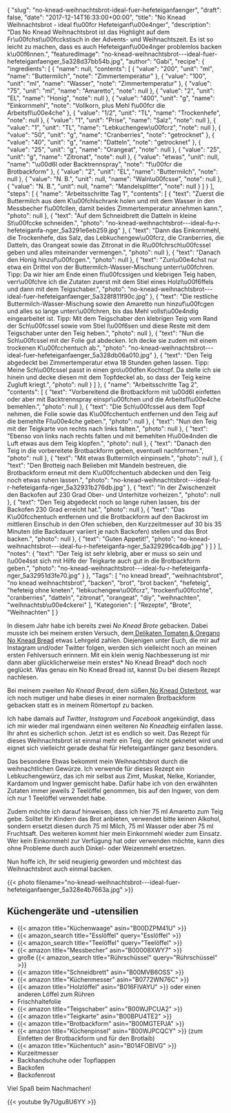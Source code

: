 {
    "slug": "no-knead-weihnachtsbrot-ideal-fuer-hefeteiganfaenger",
    "draft": false,
    "date": "2017-12-14T16:33:00+00:00",
    "title": "No Knead Weihnachtsbrot - ideal f\u00fcr Hefeteiganf\u00e4nger",
    "description": "Das No Knead Weihnachtsbrot ist das Highlight auf dem Fr\u00fchst\u00fcckstisch in der Advents- und Weihnachtszeit. Es ist so leicht zu machen, dass es auch Hefeteiganf\u00e4nger problemlos backen k\u00f6nnen.",
    "featuredImage": "no-knead-weihnachtsbrot---ideal-fuer-hefeteiganfaenger_5a328d37bb54b.jpg",
    "author": "Gabi",
    "recipe": {
        "ingredients": [
            {
                "name": null,
                "contents": [
                    {
                        "value": "200",
                        "unit": "ml",
                        "name": "Buttermilch",
                        "note": "Zimmertemperatur"
                    },
                    {
                        "value": "100",
                        "unit": "ml",
                        "name": "Wasser",
                        "note": "Zimmertemperatur"
                    },
                    {
                        "value": "75",
                        "unit": "ml",
                        "name": "Amaretto",
                        "note": null
                    },
                    {
                        "value": "2",
                        "unit": "EL",
                        "name": "Honig",
                        "note": null
                    },
                    {
                        "value": "400",
                        "unit": "g",
                        "name": "Einkornmehl",
                        "note": "Vollkorn, plus Mehl f\u00fcr die Arbeitsfl\u00e4che"
                    },
                    {
                        "value": "1\/2",
                        "unit": "TL",
                        "name": "Trockenhefe",
                        "note": null
                    },
                    {
                        "value": "1",
                        "unit": "Prise",
                        "name": "Salz",
                        "note": null
                    },
                    {
                        "value": "1",
                        "unit": "TL",
                        "name": "Lebkuchengew\u00fcrz",
                        "note": null
                    },
                    {
                        "value": "50",
                        "unit": "g",
                        "name": "Cranberries",
                        "note": "getrocknet"
                    },
                    {
                        "value": "40",
                        "unit": "g",
                        "name": "Datteln",
                        "note": "getrocknet"
                    },
                    {
                        "value": "25",
                        "unit": "g",
                        "name": "Orangeat",
                        "note": null
                    },
                    {
                        "value": "25",
                        "unit": "g",
                        "name": "Zitronat",
                        "note": null
                    },
                    {
                        "value": "etwas",
                        "unit": null,
                        "name": "\u00d6l oder Backtrennspray",
                        "note": "f\u00fcr die Brotbackform"
                    },
                    {
                        "value": "2",
                        "unit": "EL",
                        "name": "Buttermilch",
                        "note": null
                    },
                    {
                        "value": "N. B.",
                        "unit": null,
                        "name": "Waln\u00fcsse",
                        "note": null
                    },
                    {
                        "value": "N. B.",
                        "unit": null,
                        "name": "Mandelsplitter",
                        "note": null
                    }
                ]
            }
        ],
        "steps": [
            {
                "name": "Arbeitsschritte Tag 1",
                "contents": [
                    {
                        "text": "Zuerst die Buttermilch aus dem K\u00fchlschrank holen und mit dem Wasser in den Messbecher f\u00fcllen, damit beides Zimmertemperatur annehmen kann.",
                        "photo": null
                    },
                    {
                        "text": "Auf dem Schneidbrett die Datteln in kleine St\u00fccke schneiden.",
                        "photo": "no-knead-weihnachtsbrot---ideal-fu-r-hefeteiganfa-nger_5a3291e6eb259.jpg"
                    },
                    {
                        "text": "Dann das Einkornmehl, die Trockenhefe, das Salz, das Lebkuchengew\u00fcrz, die Cranberries, die Datteln, das Orangeat sowie das Zitronat in die R\u00fchrsch\u00fcssel geben und alles miteinander vermengen.",
                        "photo": null
                    },
                    {
                        "text": "Danach den Honig hinzuf\u00fcgen.",
                        "photo": null
                    },
                    {
                        "text": "Zun\u00e4chst nur etwa ein Drittel von der Buttermilch-Wasser-Mischung unterr\u00fchren. Tipp: Da wir hier am Ende einen fl\u00fcssigen und klebrigen Teig haben, verr\u00fchre ich die Zutaten zuerst mit dem Stiel eines Holzl\u00f6ffels und dann mit dem Teigschaber.",
                        "photo": "no-knead-weihnachtsbrot---ideal-fuer-hefeteiganfaenger_5a328f811f90c.jpg"
                    },
                    {
                        "text": "Die restliche Buttermilch-Wasser-Mischung sowie den Amaretto nun hinzuf\u00fcgen und alles so lange unterr\u00fchren, bis das Mehl vollst\u00e4ndig eingearbeitet ist. Tipp: Mit dem Teigschaber den klebrigen Teig vom Rand der Sch\u00fcssel sowie vom Stiel l\u00f6sen und diese Reste mit dem Teigschaber unter den Teig heben.",
                        "photo": null
                    },
                    {
                        "text": "Nun die Sch\u00fcssel mit der Folie gut abdecken. Ich decke sie zudem mit einem trockenen K\u00fcchentuch ab.",
                        "photo": "no-knead-weihnachtsbrot---ideal-fuer-hefeteiganfaenger_5a328db06a010.jpg"
                    },
                    {
                        "text": "Den Teig abgedeckt bei Zimmertemperatur etwa 18 Stunden gehen lassen. Tipp: Meine Sch\u00fcssel passt in einen gro\u00dfen Kochtopf. Da stelle ich sie hinein und decke diesen mit dem Topfdeckel ab, so dass der Teig keine Zugluft kriegt.",
                        "photo": null
                    }
                ]
            },
            {
                "name": "Arbeitsschritte Tag 2",
                "contents": [
                    {
                        "text": "Vorbereitend die Brotbackform mit \u00d6l einfetten oder aber mit Backtrennspray einspr\u00fchen und die Arbeitsfl\u00e4che bemehlen.",
                        "photo": null
                    },
                    {
                        "text": "Die Sch\u00fcssel aus dem Topf nehmen, die Folie sowie das K\u00fcchentuch entfernen und den Teig auf die bemehlte Fl\u00e4che geben.",
                        "photo": null
                    },
                    {
                        "text": "Nun den Teig mit der Teigkarte von rechts nach links falten.",
                        "photo": null
                    },
                    {
                        "text": "Ebenso von links nach rechts falten und mit bemehlten H\u00e4nden die Luft etwas aus dem Teig klopfen.",
                        "photo": null
                    },
                    {
                        "text": "Danach den Teig in die vorbereitete Brotbackform geben, eventuell nachformen.",
                        "photo": null
                    },
                    {
                        "text": "Mit etwas Buttermilch einpinseln.",
                        "photo": null
                    },
                    {
                        "text": "Den Brotteig nach Belieben mit Mandeln bestreuen, die Brotbackform erneut mit dem K\u00fcchentuch abdecken und den Teig noch etwas ruhen lassen.",
                        "photo": "no-knead-weihnachtsbrot---ideal-fu-r-hefeteiganfa-nger_5a32931b276db.jpg"
                    },
                    {
                        "text": "In der Zwischenzeit den Backofen auf 230 Grad Ober- und Unterhitze vorheizen.",
                        "photo": null
                    },
                    {
                        "text": "Den Teig abgedeckt noch so lange ruhen lassen, bis der Backofen 230 Grad erreicht hat.",
                        "photo": null
                    },
                    {
                        "text": "Das K\u00fcchentuch entfernen und die Brotbackform auf den Backrost im mittleren Einschub in den Ofen schieben, den Kurzzeitmesser auf 30 bis 35 Minuten (die Backdauer variiert je nach Backofen) stellen und das Brot backen.",
                        "photo": null
                    },
                    {
                        "text": "Guten Appetit!",
                        "photo": "no-knead-weihnachtsbrot---ideal-fu-r-hefeteiganfa-nger_5a329296ca4db.jpg"
                    }
                ]
            }
        ],
        "notes": {
            "text": "Der Teig ist sehr klebrig, aber er muss so sein und l\u00e4sst sich mit Hilfe der Teigkarte auch gut in die Brotbackform geben.",
            "photo": "no-knead-weihnachtsbrot---ideal-fu-r-hefeteiganfa-nger_5a32951d3fe70.jpg"
        }
    },
    "Tags": [
        "no knead bread",
        "weihnachtsbrot",
        "no knead weihnachtsbrot",
        "backen",
        "brot",
        "brot backen",
        "hefeteig",
        "hefeteig ohne kneten",
        "lebkuchengew\u00fcrz",
        "trockenf\u00fcchte",
        "cranberries",
        "datteln",
        "zitronat",
        "orangeat",
        "diy",
        "weihnachten",
        "weihnachtsb\u00e4ckerei"
    ],
    "Kategorien": [
        "Rezepte",
        "Brote",
        "Weihnachten"
    ]
}

In diesem Jahr habe ich  bereits zwei *No Knead Brote* gebacken. Dabei musste ich bei meinem ersten Versuch, dem[ Delikaten Tomaten & Oregano No Knead Bread](https://kochfokus.de/artikel/delikates-tomaten-oregano-no-knead-bread/ " Delikaten Tomaten & Oregano No Knead Bread") etwas Lehrgeld zahlen. Diejenigen unter Euch, die mir auf Instagram und/oder Twitter folgen, werden sich vielleicht noch an meinen ersten Fehlversuch erinnern. Mit ein klein wenig Nachbesserung ist mir dann aber glücklicherweise mein erstes* No Knead Bread* doch noch geglückt. Was genau ein No Knead Bread ist, kannst Du bei diesem Rezept nachlesen.

Bei meinem zweiten *No Knead Bread*, dem süßen[ No Knead Osterbrot](https://kochfokus.de/artikel/suesses-no-knead-osterbrot/ " No Knead Osterbrot"),  war ich noch mutiger und habe dieses in einer normalen Brotbackform gebacken statt es in meinem Römertopf zu backen.

Ich habe damals auf  *Twitter*, *Instagram* und *Facebook* angekündigt, dass ich mir wieder mal irgendwann einen weiteren *No Kneadteig* einfallen lasse. Ihr ahnt es sicherlich schon. Jetzt ist es endlich so weit. Das Rezept für dieses Weihnachtsbrot ist einmal mehr ein Teig, der nicht geknetet wird und eignet sich vielleicht gerade deshal für Hefeteiganfänger ganz besonders.

Das besondere Etwas bekommt mein Weihnachtsbrot durch die weihnachtlichen Gewürze. Ich verwende für dieses Rezept ein Lebkuchengewürz, das ich mir selbst aus Zimt, Muskat, Nelke, Koriander, Kardamom und Ingwer gemischt habe. Dafür habe ich von den erwähnten Zutaten immer jeweils 2 Teelöffel genommen, bis auf den Ingwer, von dem ich nur 1 Teelöffel verwendet habe.

Zudem möchte ich darauf hinweisen, dass ich hier 75 ml Amaretto zum Teig gebe. Solltet Ihr Kindern das Brot anbieten, verwendet bitte keinen Alkohol, sondern ersetzt diesen durch 75 ml Milch, 75 ml Wasser oder aber 75 ml Fruchtsaft. Des weiteren kommt hier mein Einkornmehl wieder zum Einsatz. Wer kein Einkornmehl zur Verfügung hat oder verwenden möchte, kann dies ohne Probleme durch auch Dinkel- oder Weizenmehl  ersetzen.

Nun hoffe ich, Ihr seid neugierig geworden und möchtest das Weihnachtsbrot auch einmal backen.

{{< photo filename="no-knead-weihnachtsbrot---ideal-fuer-hefeteiganfaenger_5a328e4b7663a.jpg" >}}


## Küchengeräte und -utensilien

- {{< amazon title="Küchenwaage" asin="B00DZPM41U" >}}
- {{< amazon_search title="Esslöffel" query="Esslöffel" >}}
- {{< amazon_search title="Teelöffel" query="Teelöffel" >}}
- {{< amazon title="Messbecher" asin="B00008XWY7" >}}
- große {{< amazon_search title="Rührschüssel" query="Rührschüssel" >}}
- {{< amazon title="Schneidbrett" asin="B00MVB6OSS" >}}
- {{< amazon title="Küchenmesser" asin="B0772WN76C" >}}
- {{< amazon title="Holzlöffel" asin="B016FIVAYU" >}} oder einen anderen Löffel zum Rühren
- Frischhaltefolie
- {{< amazon title="Teigschaber" asin="B00WJPCUA2" >}}
- {{< amazon title="Teigkarte" asin="B00BPU4TE2" >}}
- {{< amazon title="Brotbackform" asin="B00MGTEPJA" >}}
- {{< amazon title="Küchenpinsel" asin="B00WJPCQCY" >}} (zum Einfetten der Brotbackform und für den Brotlaib)
- {{< amazon title="Küchentuch" asin="B014FOBIVG" >}}
- Kurzeitmesser
- Backhandschuhe oder Topflappen
- Backofen
- Backofenrost

Viel Spaß beim Nachmachen!

{{< youtube 9y7Ugu8U6YY >}}